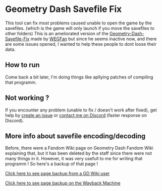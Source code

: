 # Geometry Dash Savefile Fix

This tool can fix most problems caused unable to open the game by the savefiles. (which is the game will only launch if you move the savefiles to other folders)
This is an ameliorated version of the [Geometry-Dash-Savefile-Fix](https://github.com/WEGFan/Geometry-Dash-Savefile-Fix) made by [WEGFan](https://github.com/WEGFan) but since he seems inactive now, and there are some issues opened, I wanted to help these people to dont loose their data.

## How to run

Come back a bit later, I'm doing things like apllying patches of compiling that programm.

## Not working ?

If you encounter any problem (unable to fix / doesn't work after fixed), get help by [create an issue](https://github.com/HGStyle/GD-SaveFileFixer/issues/new) or [contact me on Discord](https://dsc.gg/hgstyle) (faster response on Discord).

## More info about savefile encoding/decoding

Before, there were a Fandom Wiki page on Geometry Dash Fandom Wiki explaining that, but it has been deleted by the staff since there were not many things in it.
However, it was very usefull to me for writing that programm ! So here's a backup of that page !

[Click here to see page backup from a GD Wiki user](https://geometry-dash.fandom.com/wiki/User:XBZZZZALT#backup_of_useful_stuff_from_Save_Files_page)

[Click here to see page backup on the Wayback Machine](https://web.archive.org/web/20230214133213/https://geometry-dash.fandom.com/wiki/Save_Files)
